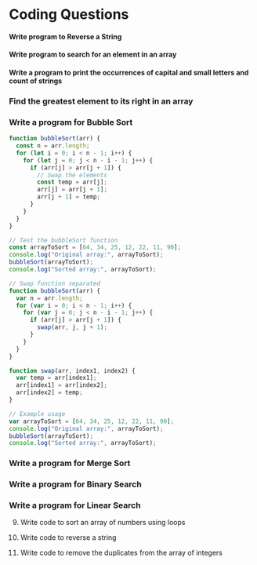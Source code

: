 # Coding Questions

#### Write program to Reverse a String

#### Write program to search for an element in an array

#### Write a program to print the occurrences of capital and small letters and count of strings

### Find the greatest element to its right in an array

### Write a program for Bubble Sort

```js
function bubbleSort(arr) {
  const n = arr.length;
  for (let i = 0; i < n - 1; i++) {
    for (let j = 0; j < n - i - 1; j++) {
      if (arr[j] > arr[j + 1]) {
        // Swap the elements
        const temp = arr[j];
        arr[j] = arr[j + 1];
        arr[j + 1] = temp;
      }
    }
  }
}

// Test the bubbleSort function
const arrayToSort = [64, 34, 25, 12, 22, 11, 90];
console.log("Original array:", arrayToSort);
bubbleSort(arrayToSort);
console.log("Sorted array:", arrayToSort);
```

```js
// Swap function separated
function bubbleSort(arr) {
  var n = arr.length;
  for (var i = 0; i < n - 1; i++) {
    for (var j = 0; j < n - i - 1; j++) {
      if (arr[j] > arr[j + 1]) {
        swap(arr, j, j + 1);
      }
    }
  }
}

function swap(arr, index1, index2) {
  var temp = arr[index1];
  arr[index1] = arr[index2];
  arr[index2] = temp;
}

// Example usage
var arrayToSort = [64, 34, 25, 12, 22, 11, 90];
console.log("Original array:", arrayToSort);
bubbleSort(arrayToSort);
console.log("Sorted array:", arrayToSort);
```

### Write a program for Merge Sort

### Write a program for Binary Search

### Write a program for Linear Search

9. Write code to sort an array of numbers using loops

10. Write code to reverse a string

11. Write code to remove the duplicates from the array of integers

